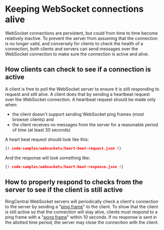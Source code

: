 # Keeping WebSocket connections alive

WebSocket connections are persistent, but could from time to time become relatively inactive. To prevent the server from assuming that the connection is no longer valid, and conversely for clients to check the health of a connection, both clients and servers can send messages over the WebSocket connection to make sure the connection is active and alive.

## How clients can check to see if a connection is active

A client is free to poll the WebSocket server to ensure it is still responding to request and still alive. A client does that by sending a heartbeat request over the WebSocket connection. A heartbeat request should be made only when:

* the client doesn't support sending WebSocket ping frames (most browser clients) and
* the client receives no messages from the server for a reasonable period of time (at least 30 seconds) 

A heart beat request should look like this:

```json
{! code-samples/websockets/heart-beat-request.json !}
```

And the response will look something like:

```json
{! code-samples/websockets/heart-beat-response.json !}
```

## How to properly respond to checks from the server to see if the client is still active

RingCentral WebSocket servers will periodically check a client's connection to the server by sending a "[ping frame](https://datatracker.ietf.org/doc/html/rfc6455#section-5.5.2)" to the client. To show that the client is still active so that the connection will stay alive, clients must respond to a ping frame with a "[pong frame](https://datatracker.ietf.org/doc/html/rfc6455#section-5.5.3)" within 10 seconds. If no response is sent in the allotted time period, the server may close the connection with the client. 
